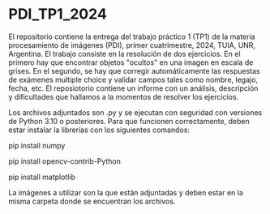 # PDI_TP1_2024
El repositorio contiene la entrega del trabajo práctico 1 (TP1) de la materia procesamiento de imágenes (PDI), primer cuatrimestre, 2024, TUIA, UNR, Argentina. El trabajo consiste en 
la resolución de dos ejercicios. En el primero hay que encontrar objetos "ocultos" en una imagen en escala de grises. En el segundo, se hay que corregir automáticamente las respuestas de exámenes multiple
choice y validar campos tales como nombre, legajo, fecha, etc. El reposiotorio contiene un informe con un análisis, descripción y dificultades que hallamos a la momentos de resolver los ejercicios.

Los archivos adjuntados son .py y se ejecutan con seguridad con versiones de Python 3.10 o posteriores. Para que funcionen correctamente, deben estar instalar la librerías con los siguientes comandos: 

pip install numpy 

pip install opencv-contrib-Python

pip install matplotlib

La imágenes a utilizar son la que están adjuntadas y deben estar en la misma carpeta donde se encuentran los archivos.
